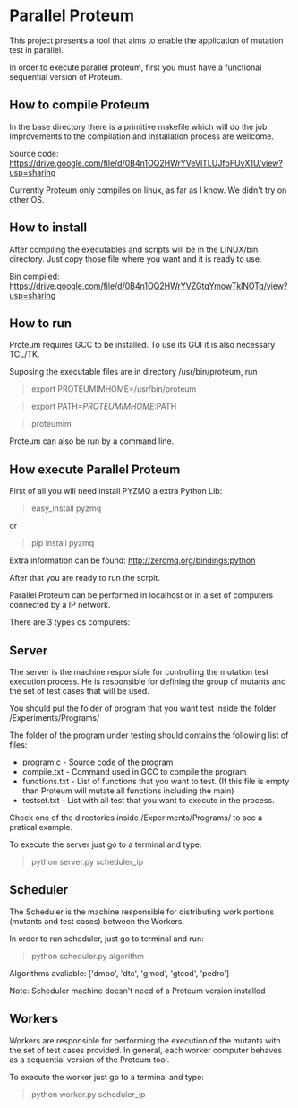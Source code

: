 Parallel Proteum
==================

This project presents a tool that aims to enable the application of mutation test in parallel.

In order to execute parallel proteum, first you must have a functional sequential version of Proteum.


How to compile Proteum
-----------------------

In the base directory there is a primitive makefile which will do the job.
Improvements to the compilation and installation process are wellcome.

Source code: <https://drive.google.com/file/d/0B4n1OQ2HWrYVeVlTLUJfbFUyX1U/view?usp=sharing>

Currently Proteum only compiles on linux, as far as I know. We didn't try on other
OS.


How to install
---------------

After compiling the executables and scripts will be in the LINUX/bin directory.
Just copy those file where you want and it is ready to use.

Bin compiled: <https://drive.google.com/file/d/0B4n1OQ2HWrYVZGtqYmowTklNOTg/view?usp=sharing>


How to run 
-------------

Proteum requires GCC to be installed. To use its GUI it is also necessary 
TCL/TK.

Suposing the executable files are in directory /usr/bin/proteum, run

> export PROTEUMIMHOME=/usr/bin/proteum

> export PATH=$PROTEUMIMHOME:$PATH

> proteumim

Proteum can also be run by a command line.

How execute Parallel Proteum
-----------------------------

First of all you will need install PYZMQ a extra Python Lib:

> easy_install pyzmq

or

> pip install pyzmq

Extra information can be found: http://zeromq.org/bindings:python

After that you are ready to run the scrpit.

Parallel Proteum can be performed in localhost or in a set of computers connected by a IP network.

There are 3 types os computers:

Server
------

The server is the machine responsible for controlling the mutation test execution process. He is responsible for defining the group of mutants and the set of test cases that will be used.

You should put the folder of program that you want test inside the folder /Experiments/Programs/

The folder of the program under testing should contains the following list of files:

* program.c     - Source code of the program
* compile.txt   - Command used in GCC to compile the program
* functions.txt - List of functions that you want to test. (If this file is empty than Proteum will mutate all functions including the main)
* testset.txt   - List with all test that you want to execute in the process.

Check one of the directories inside  /Experiments/Programs/ to see a pratical example.

To execute the server just go to a terminal and type:

> python server.py scheduler_ip


Scheduler
---------

The Scheduler is the machine responsible for distributing work portions (mutants and test cases) between the Workers.


In order to run scheduler, just go to terminal and run:

> python scheduler.py algorithm 

Algorithms avaliable:  ['dmbo', 'dtc', 'gmod', 'gtcod', 'pedro']

Note: Scheduler machine doesn't need of a Proteum version installed


Workers
-------

Workers are responsible for performing the execution of the mutants with the set of test cases provided. In general, each worker computer behaves as a sequential version of the Proteum tool.

To execute the worker just go to a terminal and type:

> python worker.py scheduler_ip

